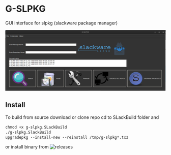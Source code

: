 # G-SLPKG
GUI interface for slpkg (slackware package manager)

![G-SLPKG](https://github.com/rizitis/G-SLPKG/blob/main/G-SLPKG-0.10.png)


## Install
To build from source download or clone repo cd to SLackBuild folder
and 
``` 
chmod +x g-slpkg.SLackBuild
./g-slpkg.SlackBuild
upgradepkg --install-new --reinstall /tmp/g-slpkg*.txz
```
or install binary from ![releases](https://github.com/rizitis/G-SLPKG/releases)

